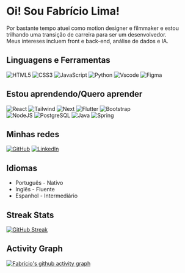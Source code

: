 # Oi! Sou Fabrício Lima!
Por bastante tempo atuei como motion designer e filmmaker e estou trilhando uma transição de carreira para ser um desenvolvedor.  
Meus intereses incluem front e back-end, análise de dados e IA.


## Linguagens e Ferramentas
![HTML5](https://img.shields.io/badge/HTML5-E34F26?style=for-the-badge&logo=html5&logoColor=white) ![CSS3](https://img.shields.io/badge/CSS3-1572B6?style=for-the-badge&logo=css3&logoColor=white) ![JavaScript](https://img.shields.io/badge/JavaScript-F7DF1E?style=for-the-badge&logo=javascript&logoColor=black) ![Python](https://img.shields.io/badge/python-3670A0?style=for-the-badge&logo=python&logoColor=ffdd54) ![Vscode](https://img.shields.io/badge/Vscode-007ACC?style=for-the-badge&logo=visual-studio-code&logoColor=white) ![Figma](https://img.shields.io/badge/Figma-696969?style=for-the-badge&logo=figma&logoColor=figma) 



## Estou aprendendo/Quero aprender
![React](https://img.shields.io/badge/React-20232A?style=for-the-badge&logo=react&logoColor=61DAFB) ![Tailwind](https://img.shields.io/badge/tailwindcss-%2338B2AC.svg?style=for-the-badge&logo=tailwind-css&logoColor=white) ![Next](https://img.shields.io/badge/Next-black?style=for-the-badge&logo=next.js&logoColor=white) ![Flutter](https://img.shields.io/badge/Flutter-02569B?style=for-the-badge&logo=flutter&logoColor=white) ![Bootstrap](https://img.shields.io/badge/Bootstrap-563D7C?style=for-the-badge&logo=bootstrap&logoColor=white)   
![NodeJS](https://img.shields.io/badge/node.js-6DA55F?style=for-the-badge&logo=node.js&logoColor=white) ![PostgreSQL](https://img.shields.io/badge/PostgreSQL-000?style=for-the-badge&logo=postgresql) ![Java](https://img.shields.io/badge/java-%23ED8B00.svg?style=for-the-badge&logo=openjdk&logoColor=white) ![Spring](https://img.shields.io/badge/spring-%236DB33F.svg?style=for-the-badge&logo=spring&logoColor=white)


## Minhas redes
[![GitHub](https://img.shields.io/badge/GitHub-100000?style=for-the-badge&logo=github&logoColor=white)](https://github.com/flima04) [![LinkedIn](https://img.shields.io/badge/LinkedIn-0077B5?style=for-the-badge&logo=linkedin&logoColor=white)](https://www.linkedin.com/in/-fabricio-lima/)

## Idiomas
- Português - Nativo
- Inglês - Fluente
- Espanhol - Intermediário




## Streak Stats
[![GitHub Streak](https://streak-stats.demolab.com/?user=flima04&theme=tokyonight&background=000&border=30A3DC&dates=FFF)](https://git.io/streak-stats)

## Activity Graph
[![Fabrício's github activity graph](https://github-readme-activity-graph.vercel.app/graph?username=flima04&theme=tokyo-night)](https://github.com/ashutosh00710/github-readme-activity-graph)
